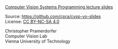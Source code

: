 
[Computer Vision Systems Programming lecture slides](http://www.caa.tuwien.ac.at/cvl/teaching/wintersemester/cvsp_vo/index.html)

Source: https://github.com/cpra/cvsp-vo-slides  
License: [CC BY-NC-SA 4.0](http://creativecommons.org/licenses/by-nc-sa/4.0/)

Christopher Pramerdorfer  
Computer Vision Lab  
Vienna University of Technology